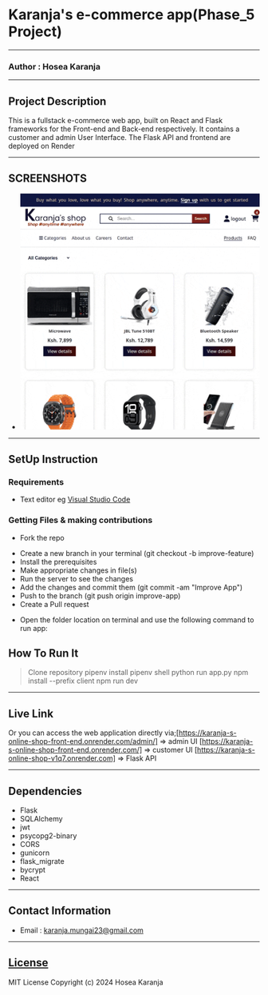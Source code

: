 # Karanja's e-commerce app(Phase_5 Project)
*****
### Author : Hosea Karanja

****
## Project Description
This is a fullstack e-commerce web app, built on React and Flask frameworks for the Front-end and Back-end respectively. It contains a customer and admin User Interface. The Flask API and frontend are deployed on Render

******

## SCREENSHOTS
- ![Screenshot 2023-03-10 at 3 18 17 PM](https://raw.githubusercontent.com/karanja-23/myImage2/refs/heads/main/chrome-capture-2025-2-3.gif)


********
## SetUp Instruction
### Requirements
* Text editor eg [Visual Studio Code](https://code.visualstudio.com/download)


### Getting Files & making contributions
* Fork the repo
- Create a new branch in your terminal (git checkout -b improve-feature)
- Install the prerequisites
- Make appropriate changes in file(s)
- Run the server to see the changes
- Add the changes and commit them (git commit -am "Improve App")
- Push to the branch (git push origin improve-app)
- Create a Pull request
* Open the folder location on terminal and use the following command to run app:

## How To Run It
> Clone repository
> pipenv install
> pipenv shell
> python run app.py<start backend API />
> npm install --prefix client
> npm run dev<start frontEnd>

*****
## Live Link
Or you can access the web application directly via;[https://karanja-s-online-shop-front-end.onrender.com/admin/] => admin UI
[https://karanja-s-online-shop-front-end.onrender.com/] => customer UI
[https://karanja-s-online-shop-v1q7.onrender.com] => Flask API
*****
## Dependencies

- Flask
- SQLAlchemy
- jwt
- psycopg2-binary
- CORS
- gunicorn
- flask_migrate
- bycrypt
- React

*****

## Contact Information
* Email : karanja.mungai23@gmail.com
*****
## [License](LICENSE)
MIT License
Copyright (c) 2024 Hosea Karanja